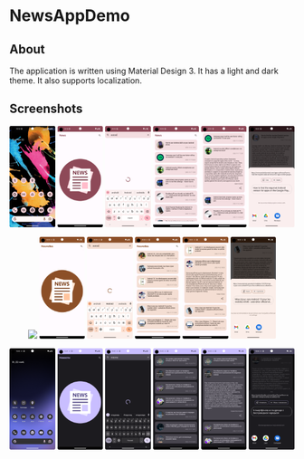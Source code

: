 # NewsAppDemo

## About
The application is written using Material Design 3. It has a light and dark theme. It also supports localization.

## Screenshots

<p align="center">
<img src="./screenshots/Screenshot_1_0.png" width="16%"> 
<img src="./screenshots/Screenshot_1_1.png" width="16%"> 
<img src="./screenshots/Screenshot_1_2.png" width="16%"> 
<img src="./screenshots/Screenshot_1_3.png" width="16%"> 
<img src="./screenshots/Screenshot_1_4.png" width="16%"> 
<img src="./screenshots/Screenshot_1_5.png" width="16%"> 
</p>

<p align="center">
<img src="./screenshots/Screenshot_2_0.png" width="16%"> 
<img src="./screenshots/Screenshot_2_1.png" width="16%"> 
<img src="./screenshots/Screenshot_2_2.png" width="16%"> 
<img src="./screenshots/Screenshot_2_3.png" width="16%"> 
<img src="./screenshots/Screenshot_2_4.png" width="16%"> 
<img src="./screenshots/Screenshot_2_5.png" width="16%"> 
</p>


<p align="center">
<img src="./screenshots/Screenshot_3_0.png" width="16%"> 
<img src="./screenshots/Screenshot_3_1.png" width="16%"> 
<img src="./screenshots/Screenshot_3_2.png" width="16%"> 
<img src="./screenshots/Screenshot_3_3.png" width="16%"> 
<img src="./screenshots/Screenshot_3_4.png" width="16%"> 
<img src="./screenshots/Screenshot_3_5.png" width="16%"> 
</p>
